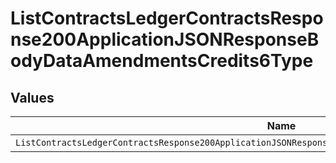 # ListContractsLedgerContractsResponse200ApplicationJSONResponseBodyDataAmendmentsCredits6Type


## Values

| Name                                                                                                       | Value                                                                                                      |
| ---------------------------------------------------------------------------------------------------------- | ---------------------------------------------------------------------------------------------------------- |
| `ListContractsLedgerContractsResponse200ApplicationJSONResponseBodyDataAmendmentsCredits6TypeCreditManual` | CREDIT_MANUAL                                                                                              |